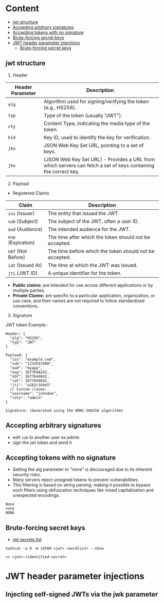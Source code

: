 # Content 
- [jwt structure](#jwt-structure)
- [Accepting arbitrary signatures](#accepting-arbitrary-signatures)
- [Accepting tokens with no signature](#accepting-tokens-with-no-signature)
- [Brute-forcing secret keys](#brute-forcing-secret-keys)
- [JWT header parameter injections](#jwt-header-parameter-injections)
  - [Brute-forcing secret keys](#brute-forcing-secret-keys)




## jwt structure
1) Header



| Header Parameter | Description                                             |
|------------------|---------------------------------------------------------|
| `alg`            | Algorithm used for signing/verifying the token (e.g., HS256).     |
| `typ`            | Type of the token (usually "JWT").                     |
| `cty`            | Content Type, indicating the media type of the token.  |
| `kid`            | Key ID, used to identify the key for verification.      |
| `jku`            | JSON Web Key Set URL, pointing to a set of keys.        |
|`jku`             | (JSON Web Key Set URL) - Provides a URL from which servers can fetch a set of keys containing the correct key. |



2) Payload
- Registered Claims


| Claim             | Description                                                |
|-------------------|------------------------------------------------------------|
| `iss` (Issuer)    | The entity that issued the JWT.                            |
| `sub` (Subject)   | The subject of the JWT, often a user ID.                   |
| `aud` (Audience)  | The intended audience for the JWT.                        |
| `exp` (Expiration) | The time after which the token should not be accepted.   |
| `nbf` (Not Before) | The time before which the token should not be accepted. |
| `iat` (Issued At) | The time at which the JWT was issued.                     |
| `jti` (JWT ID)     | A unique identifier for the token.                         |

- **Public claims:** are intended for use across different applications or by multiple parties.
- **Private Claims:** are specific to a particular application, organization, or use case, and their names are not required to follow standardized conventions.  

3) Signature


JWT token Example : 
```jwt
Header: {
  "alg": "HS256",
  "typ": "JWT"
}

Payload: {
  "iss": "example.com",
  "sub": "1234567890",
  "aud": "myapp",
  "exp": 1677648242,
  "nbf": 1677644642,
  "iat": 1677644642,
  "jti": "a1b2c3d4e5"
  // Custom claims:
  "username": "johndoe",
  "role": "admin"
}

Signature: (Generated using the HMAC-SHA256 algorithm)

```

## Accepting arbitrary signatures
- edit `sub` to another user ex:admin 
- sign the jwt token and send it

## Accepting tokens with no signature
- Setting the alg parameter to "none" is discouraged due to its inherent security risks. 
- Many servers reject unsigned tokens to prevent vulnerabilities. 
- This filtering is based on string parsing, making it possible to bypass such filters using obfuscation techniques like mixed capitalization and unexpected encodings.
```
None
none
NONE

```
## Brute-forcing secret keys
- [jwt secrets list](https://github.com/wallarm/jwt-secrets/blob/master/jwt.secrets.list)
```shell
hashcat -a 0 -m 16500 <jwt> <wordlist> --show

=> <jwt>:<identified-secret>
```


# JWT header parameter injections
## Injecting self-signed JWTs via the jwk parameter

